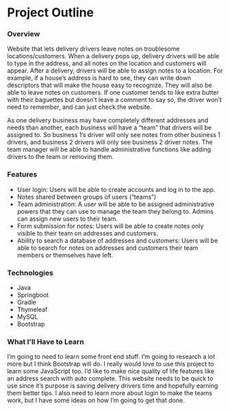 # Project Outline

### Overview
Website that lets delivery drivers leave notes on troublesome locations/customers. When a delivery pops up,  delivery drivers will be able to type in the address, and all notes on the location and customers will appear.  After a delivery, drivers will be able to assign notes to a location. For example, if a house’s address is hard to see, they can write down descriptors that will make the house easy to recognize. They will also be able to leave notes on customers. If one customer tends to like extra butter with their baguettes but doesn’t leave a comment to say so, the driver won’t need to remember, and can just check the website.

As one delivery business may have completely different addresses and needs than another, each business will have a “team” that drivers will be assigned to. So business 1’s driver will only see notes from other business 1 drivers, and business 2 drivers will only see business 2 driver notes. The team manager will be able to handle administrative functions like adding drivers to the team or removing them. 
### Features
* User login: Users will be able to create accounts and log in to the app.
* Notes shared between groups of users (“teams”)
* Team administration: A user will be able to be assigned administrative powers that they can use to manage the team they belong to. Admins can assign new users to their team.
* Form submission for notes: Users will be able to create notes only visible to their team on addresses and customers.
* Ability to search a database of addresses and customers: Users will be able to search for notes on addresses and customers their team members or themselves have left.
### Technologies     
* Java
* Springboot
* Gradle
* Thymeleaf
* MySQL
* Bootstrap
### What I'll Have to Learn
I’m going to need to learn some front end stuff. I’m going to research a lot more but I think Bootstrap will do. I really would love to use this project to learn some JavaScript too. I’d like to make nice quality of life features like an address search with auto complete. This website needs to be quick to use since it’s purpose is saving delivery drivers time and hopefully earning  them better tips. I also need to learn more about login to make the teams work, but I have some ideas on how I’m going to get that done.